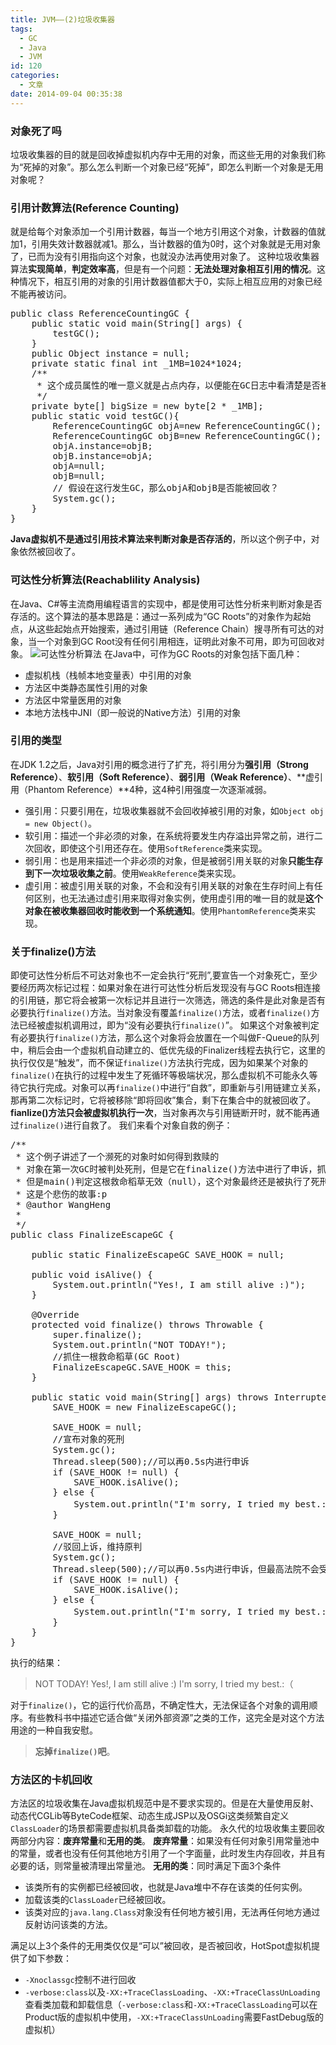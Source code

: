 ```yaml
---
title: JVM——(2)垃圾收集器
tags:
  - GC
  - Java
  - JVM
id: 120
categories:
  - 文章
date: 2014-09-04 00:35:38
---
```


### 对象死了吗

垃圾收集器的目的就是回收掉虚拟机内存中无用的对象，而这些无用的对象我们称为“死掉的对象”。那么怎么判断一个对象已经“死掉”，即怎么判断一个对象是无用对象呢？

### 引用计数算法(Reference Counting)

就是给每个对象添加一个引用计数器，每当一个地方引用这个对象，计数器的值就加1，引用失效计数器就减1。那么，当计数器的值为0时，这个对象就是无用对象了，已而为没有引用指向这个对象，也就没办法再使用对象了。
这种垃圾收集器算法**实现简单**，**判定效率高**，但是有一个问题：**无法处理对象相互引用的情况**。这种情况下，相互引用的对象的引用计数器值都大于0，实际上相互应用的对象已经不能再被访问。

<pre class="lang:java decode:true">public class ReferenceCountingGC {
    public static void main(String[] args) {
        testGC();
    }
    public Object instance = null;
    private static final int _1MB=1024*1024;
    /**
     * 这个成员属性的唯一意义就是占点内存，以便能在GC日志中看清楚是否被回收过 
     */
    private byte[] bigSize = new byte[2 * _1MB];
    public static void testGC(){
        ReferenceCountingGC objA=new ReferenceCountingGC();
        ReferenceCountingGC objB=new ReferenceCountingGC();
        objA.instance=objB;
        objB.instance=objA;
        objA=null;
        objB=null;
        // 假设在这行发生GC，那么objA和objB是否能被回收？
        System.gc();
    }
}</pre>

**Java虚拟机不是通过引用技术算法来判断对象是否存活的**，所以这个例子中，对象依然被回收了。
<!--more-->

### 可达性分析算法(Reachablility Analysis)

在Java、C#等主流商用编程语言的实现中，都是使用可达性分析来判断对象是否存活的。这个算法的基本思路是：通过一系列成为“GC Roots”的对象作为起始点，从这些起始点开始搜索，通过引用链（Reference Chain）搜寻所有可达的对象，当一个对象到GC Root没有任何引用相连，证明此对象不可用，即为可回收对象。
![可达性分析算法](http://ww1.sinaimg.cn/mw690/3d6ce2f1gw1ejzpee4sm4j20cx08z74f.jpg)
在Java中，可作为GC Roots的对象包括下面几种：
- 虚拟机栈（栈帧本地变量表）中引用的对象
- 方法区中类静态属性引用的对象
- 方法区中常量医用的对象
- 本地方法栈中JNI（即一般说的Native方法）引用的对象

### 引用的类型

在JDK 1.2之后，Java对引用的概念进行了扩充，将引用分为**强引用（Strong Reference）**、**软引用（Soft Reference）**、**弱引用（Weak Reference）**、**虚引用（Phantom Reference）**4种，这4种引用强度一次逐渐减弱。
- 强引用：只要引用在，垃圾收集器就不会回收掉被引用的对象，如`Object obj = new Object()`。
- 软引用：描述一个非必须的对象，在系统将要发生内存溢出异常之前，进行二次回收，即使这个引用还存在。使用`SoftReference`类来实现。
- 弱引用：也是用来描述一个非必须的对象，但是被弱引用关联的对象**只能生存到下一次垃圾收集之前**。使用`WeakReference`类来实现。
- 虚引用：被虚引用关联的对象，不会和没有引用关联的对象在生存时间上有任何区别，也无法通过虚引用来取得对象实例，使用虚引用的唯一目的就是**这个对象在被收集器回收时能收到一个系统通知**。使用`PhantomReference`类来实现。

### 关于finalize()方法

即使可达性分析后不可达对象也不一定会执行“死刑”,要宣告一个对象死亡，至少要经历两次标记过程：如果对象在进行可达性分析后发现没有与GC Roots相连接的引用链，那它将会被第一次标记并且进行一次筛选，筛选的条件是此对象是否有必要执行`finalize()`方法。当对象没有覆盖`finalize()`方法，或者`finalize()`方法已经被虚拟机调用过，即为“没有必要执行`finalize()`”。
如果这个对象被判定有必要执行`finalize()`方法，那么这个对象将会放置在一个叫做F-Queue的队列中，稍后会由一个虚拟机自动建立的、低优先级的Finalizer线程去执行它，这里的执行仅仅是“触发”，而不保证`finalize()`方法执行完成，因为如果某个对象的`finalize()`在执行的过程中发生了死循环等极端状况，那么虚拟机不可能永久等待它执行完成。对象可以再`finalize()`中进行“自救”，即重新与引用链建立关系，那再第二次标记时，它将被移除“即将回收”集合，剩下在集合中的就被回收了。**fianlize()方法只会被虚拟机执行一次**，当对象再次与引用链断开时，就不能再通过`finalize()`进行自救了。
我们来看个对象自救的例子：

<pre class="lang:java decode:true">/**
 * 这个例子讲述了一个濒死的对象时如何得到救赎的
 * 对象在第一次GC时被判处死刑，但是它在finalize()方法中进行了申诉，抓住了一根救命稻草
 * 但是main()判定这根救命稻草无效（null），这个对象最终还是被执行了死刑
 * 这是个悲伤的故事:p
 * @author WangHeng
 *
 */
public class FinalizeEscapeGC {

    public static FinalizeEscapeGC SAVE_HOOK = null;

    public void isAlive() {
        System.out.println("Yes!, I am still alive :)");
    }

    @Override
    protected void finalize() throws Throwable {
        super.finalize();
        System.out.println("NOT TODAY!");
        //抓住一根救命稻草(GC Root)
        FinalizeEscapeGC.SAVE_HOOK = this;
    }

    public static void main(String[] args) throws InterruptedException {
        SAVE_HOOK = new FinalizeEscapeGC();

        SAVE_HOOK = null;
        //宣布对象的死刑
        System.gc();
        Thread.sleep(500);//可以再0.5s内进行申诉
        if (SAVE_HOOK != null) {
            SAVE_HOOK.isAlive();
        } else {
            System.out.println("I'm sorry, I tried my best.:（");
        }

        SAVE_HOOK = null;
        //驳回上诉，维持原判
        System.gc();
        Thread.sleep(500);//可以再0.5s内进行申诉，但最高法院不会受理的
        if (SAVE_HOOK != null) {
            SAVE_HOOK.isAlive();
        } else {
            System.out.println("I'm sorry, I tried my best.:（");
        }
    }
}</pre>

执行的结果：

> NOT TODAY!
>   Yes!, I am still alive :)
>   I'm sorry, I tried my best.:（

对于`finalize()`，它的运行代价高昂，不确定性大，无法保证各个对象的调用顺序。有些教科书中描述它适合做“关闭外部资源”之类的工作，这完全是对这个方法用途的一种自我安慰。

> **忘掉`finalize()`吧**。

### 方法区的卡机回收

方法区的垃圾收集在Java虚拟机规范中是不要求实现的。但是在大量使用反射、动态代CGLib等ByteCode框架、动态生成JSP以及OSGi这类频繁自定义`ClassLoader`的场景都需要虚拟机具备类卸载的功能。
永久代的垃圾收集主要回收两部分内容：**废弃常量**和**无用的类**。
**废弃常量**：如果没有任何对象引用常量池中的常量，或者也没有任何其他地方引用了一个字面量，此时发生内存回收，并且有必要的话，则常量被清理出常量池。
**无用的类**：同时满足下面3个条件
- 该类所有的实例都已经被回收，也就是Java堆中不存在该类的任何实例。
- 加载该类的`ClassLoader`已经被回收。
- 该类对应的`java.lang.Class`对象没有任何地方被引用，无法再任何地方通过反射访问该类的方法。

满足以上3个条件的无用类仅仅是“可以”被回收，是否被回收，HotSpot虚拟机提供了如下参数：
- `-Xnoclassgc`控制不进行回收
- `-verbose:class`以及`-XX:+TraceClassLoading`、`-XX:+TraceClassUnLoading`查看类加载和卸载信息（`-verbose:class`和`-XX:+TraceClassLoading`可以在Product版的虚拟机中使用，`-XX:+TraceClassUnLoading`需要FastDebug版的虚拟机）